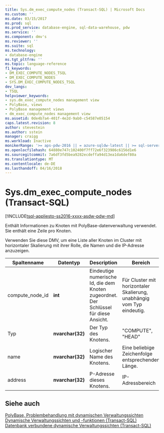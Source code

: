 ```yaml
---
title: Sys.dm_exec_compute_nodes (Transact-SQL) | Microsoft Docs
ms.custom: ''
ms.date: 03/15/2017
ms.prod: sql
ms.prod_service: database-engine, sql-data-warehouse, pdw
ms.service: ''
ms.component: dmv's
ms.reviewer: ''
ms.suite: sql
ms.technology:
- database-engine
ms.tgt_pltfrm: ''
ms.topic: language-reference
f1_keywords:
- DM_EXEC_COMPUTE_NODES_TSQL
- DM_EXEC_COMPUTE_NODES
- SYS.DM_EXEC_COMPUTE_NODES_TSQL
dev_langs:
- TSQL
helpviewer_keywords:
- sys.dm_exec_compute_nodes management view
- PolyBase, views
- PolyBase management views
- dm_exec_compute_nodes management view
ms.assetid: 0de4b7a4-401f-4e2d-9ab0-c54587e05154
caps.latest.revision: 8
author: stevestein
ms.author: sstein
manager: craigg
ms.workload: Inactive
monikerRange: '>= aps-pdw-2016 || = azure-sqldw-latest || >= sql-server-2016 || = sqlallproducts-allversions'
ms.openlocfilehash: 64880e747c102400f7ff72e6f323986c6156d1e6
ms.sourcegitcommit: 7a6df3fd5bea9282ecdeffa94d13ea1da6def80a
ms.translationtype: MT
ms.contentlocale: de-DE
ms.lasthandoff: 04/16/2018
---
```

# <a name="sysdmexeccomputenodes-transact-sql"></a>Sys.dm_exec_compute_nodes (Transact-SQL)
[!INCLUDE[tsql-appliesto-ss2016-xxxx-asdw-pdw-md](../../includes/tsql-appliesto-ss2016-xxxx-asdw-pdw-md.md)]

  Enthält Informationen zu Knoten mit PolyBase-datenverwaltung verwendet. Sie enthält eine Zeile pro Knoten.  
  
 Verwenden Sie diese DMV, um eine Liste aller Knoten im Cluster mit horizontaler Skalierung mit ihrer Rolle, die Namen und die IP-Adresse anzuzeigen.  
  
|Spaltenname|Datentyp|Description|Bereich|  
|-----------------|---------------|-----------------|-----------|  
|compute_node_id|**int**|Eindeutige numerische Id, die dem Knoten zugeordnet. Der Schlüssel für diese Ansicht.|Für Cluster mit horizontaler Skalierung, unabhängig vom Typ eindeutig.|  
|Typ|**nvarchar(32)**|Der Typ des Knotens.|"COMPUTE", "HEAD"|  
|name|**nvarchar(32)**|Logischer Name des Knotens.|Eine beliebige Zeichenfolge entsprechenden Länge.|  
|address|**nvarchar(32)**|P-Adresse dieses Knotens.|IP-Adressbereich|  
  
## <a name="see-also"></a>Siehe auch  
 [PolyBase, Problembehandlung mit dynamischen Verwaltungssichten](http://msdn.microsoft.com/library/ce9078b7-a750-4f47-b23e-90b83b783d80)   
 [Dynamische Verwaltungssichten und -funktionen &#40;Transact-SQL&#41;](~/relational-databases/system-dynamic-management-views/system-dynamic-management-views.md)   
 [Datenbank verbundene dynamische Verwaltungssichten &#40;Transact-SQL&#41;](../../relational-databases/system-dynamic-management-views/database-related-dynamic-management-views-transact-sql.md)  
  
  
